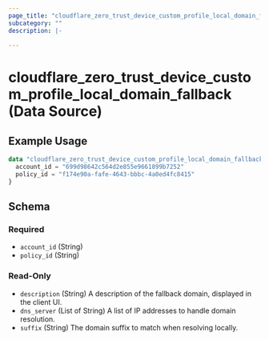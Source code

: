```yaml
---
page_title: "cloudflare_zero_trust_device_custom_profile_local_domain_fallback Data Source - Cloudflare"
subcategory: ""
description: |-
  
---
```


# cloudflare_zero_trust_device_custom_profile_local_domain_fallback (Data Source)



## Example Usage

```terraform
data "cloudflare_zero_trust_device_custom_profile_local_domain_fallback" "example_zero_trust_device_custom_profile_local_domain_fallback" {
  account_id = "699d98642c564d2e855e9661899b7252"
  policy_id = "f174e90a-fafe-4643-bbbc-4a0ed4fc8415"
}
```

<!-- schema generated by tfplugindocs -->
## Schema

### Required

- `account_id` (String)
- `policy_id` (String)

### Read-Only

- `description` (String) A description of the fallback domain, displayed in the client UI.
- `dns_server` (List of String) A list of IP addresses to handle domain resolution.
- `suffix` (String) The domain suffix to match when resolving locally.


